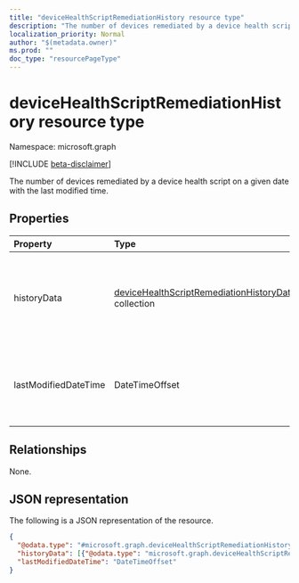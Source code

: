 ```yaml
---
title: "deviceHealthScriptRemediationHistory resource type"
description: "The number of devices remediated by a device health script on a given date with the last modified time."
localization_priority: Normal
author: "$(metadata.owner)"
ms.prod: ""
doc_type: "resourcePageType"
---
```


# deviceHealthScriptRemediationHistory resource type

Namespace: microsoft.graph

[!INCLUDE [beta-disclaimer](../../includes/beta-disclaimer.md)]

The number of devices remediated by a device health script on a given date with the last modified time.

## Properties

| Property             | Type                                                                                                            | Description                                                                     |
| :------------------- | :-------------------------------------------------------------------------------------------------------------- | :------------------------------------------------------------------------------ |
| historyData          | [deviceHealthScriptRemediationHistoryData](../resources/devicehealthscriptremediationhistorydata.md) collection | The number of devices remediated by the device health script on the given date. |
| lastModifiedDateTime | DateTimeOffset                                                                                                  | The date on which the results history is calculated for the healthscript.       |

## Relationships

None.

## JSON representation

The following is a JSON representation of the resource.

<!-- {
  "blockType": "resource",
  "@odata.type": "microsoft.graph.deviceHealthScriptRemediationHistory",
}
-->

```json
{
  "@odata.type": "#microsoft.graph.deviceHealthScriptRemediationHistory",
  "historyData": [{"@odata.type": "microsoft.graph.deviceHealthScriptRemediationHistoryData"}],
  "lastModifiedDateTime": "DateTimeOffset"
}
```